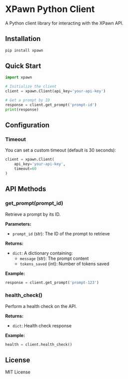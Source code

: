 # XPawn Python Client

A Python client library for interacting with the XPawn API.

## Installation

```bash
pip install xpawn
```

## Quick Start

```python
import xpawn

# Initialize the client
client = xpawn.Client(api_key='your-api-key')

# Get a prompt by ID
response = client.get_prompt('prompt-id')
print(response)
```

## Configuration

### Timeout
You can set a custom timeout (default is 30 seconds):

```python
client = xpawn.Client(
    api_key='your-api-key',
    timeout=60
)
```

## API Methods

### get_prompt(prompt_id)
Retrieve a prompt by its ID.

**Parameters:**
- `prompt_id` (str): The ID of the prompt to retrieve

**Returns:**
- `dict`: A dictionary containing:
  - `message` (str): The prompt content
  - `tokens_saved` (int): Number of tokens saved

**Example:**
```python
response = client.get_prompt('prompt-123')
```

### health_check()
Perform a health check on the API.

**Returns:**
- `dict`: Health check response

**Example:**
```python
health = client.health_check()
```

## License

MIT License
